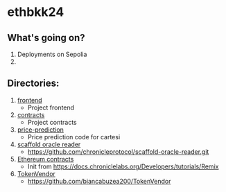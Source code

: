 # ethbkk24

## What's going on?

1. Deployments on Sepolia
2. 

## Directories:
1. [frontend](./frontend)
   - Project frontend
2. [contracts](./contracts)
   - Project contracts
3. [price-prediction](./price-prediction)
   - Price prediction code for cartesi
4. [scaffold oracle reader](./ref/scaffold-oracle-reader)
   - https://github.com/chronicleprotocol/scaffold-oracle-reader.git
5. [Ethereum contracts](./ref/contracts)
   - Init from https://docs.chroniclelabs.org/Developers/tutorials/Remix
6. [TokenVendor](./ref/TokenVendor)
   - https://github.com/biancabuzea200/TokenVendor
